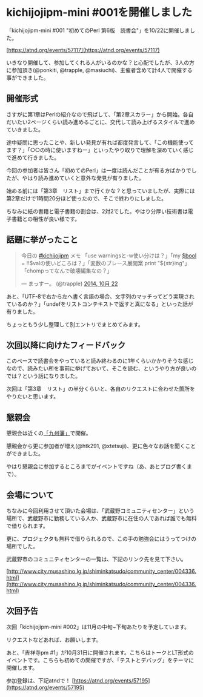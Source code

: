 # kichijojipm-mini #001を開催しました

「kichijojipm-mini #001 "初めてのPerl 第6版　読書会"」を10/22に開催しました。

[https://atnd.org/events/57117](https://atnd.org/events/57117)

いきなり開催して、参加してくれる人がいるのかな？と心配でしたが、3人の方に参加頂き(@ponkiti, @trapple, @masiuchi)、主催者含めて計4人で開催する事ができました。

## 開催形式

さすがに第1章はPerlの紹介なので飛ばして、「第2章スカラー」から開始。各自だいたい2ページくらい読み進めるごとに、交代して読み上げるスタイルで進めていきました。

途中疑問に思ったことや、新しい発見が有れば都度発言して、「この機能使ってます？」「○○の時に使いますねー」といったやり取りで理解を深めていく感じで進めて行きました。

今回の参加者は皆さん「初めてのPerl」は一度は読んだことが有る方ばかりでしたが、やはり読み進めていくと意外な発見が有りました。

始める前には「第3章　リスト」まで行くかな？と思っていましたが、実際には第2章だけで1時間20分ほど使ったので、そこで終わりにしました。

ちなみに紙の書籍と電子書籍の割合は、2対2でした。やはり分厚い技術書は電子書籍との相性が良い様です。

## 話題に挙がったこと

<blockquote class="twitter-tweet" lang="ja"><p>今日の <a href="https://twitter.com/hashtag/kichijojipm?src=hash">#kichijojipm</a> メモ 「use warningsと-w使い分けは？」「my <a href="https://twitter.com/search?q=%24bool&amp;src=ctag">$bool</a> = !!$valの使いどころは？」「変数のブレース展開案 print &quot;${str}ing&quot;」「chompってなんで破壊編集なの？」</p>&mdash; まっすー。 (@trapple) <a href="https://twitter.com/trapple/status/524938563972894720">2014, 10月 22</a></blockquote> <script async src="//platform.twitter.com/widgets.js" charset="utf-8"></script>

あと、「UTF-8で右から左へ書く言語の場合、文字列のマッチってどう実現されているのか？」「undefをリストコンテキストで返すと真になる」といった話が有りました。

ちょっともう少し整理して別エントリでまとめてみます。

## 次回以降に向けたフィードバック

このペースで読書会をやっていると読み終わるのに1年くらいかかりそうな感じなので、読みたい所を事前に挙げておいて、そこを読む、というやり方が良いのでは？という話になりました。

次回は「第3章　リスト」の半分くらいと、各自のリクエストに合わせた箇所をやりたいと思います。

## 懇親会

懇親会は近くの[「九州藩」](http://r.gnavi.co.jp/g166314/)で開催。

懇親会から更に参加者が増え(@htk291, @xtetsuji)、更に色々なお話を聞くことができました。

やはり懇親会に参加するところまでがイベントですね（あ、あとブログ書くまで）。

## 会場について

ちなみに今回利用させて頂いた会場は、「武蔵野コミュニティセンター」という場所で、武蔵野市に勤務している人か、武蔵野市に在住の人であれば誰でも無料で借りられます。

更に、プロジェクタも無料で借りられるので、この手の勉強会にはうってつけの場所でした。

武蔵野市のコミュニティセンターの一覧は、下記のリンク先を見て下さい。

[http://www.city.musashino.lg.jp/shiminkatsudo/community_center/004336.html](http://www.city.musashino.lg.jp/shiminkatsudo/community_center/004336.html)

## 次回予告

次回「kichijojipm-mini #002」は11月の中旬~下旬あたりを予定しています。

リクエストなどあれば、お願いします。

あと、「吉祥寺pm #1」が10月31日に開催されます。こちらはトークとLT形式のイベントです。こちらも初めての開催ですが、「テストとデバッグ」をテーマに開催します。

参加登録は、下記atndで！
[https://atnd.org/events/57195](https://atnd.org/events/57195)

